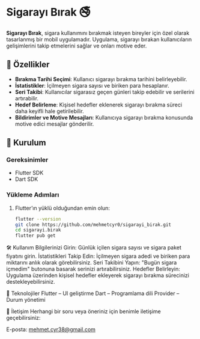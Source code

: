 # Sigarayı Bırak 🚭

**Sigarayı Bırak**, sigara kullanımını bırakmak isteyen bireyler için özel olarak tasarlanmış bir mobil uygulamadır. Uygulama, sigarayı bırakan kullanıcıların gelişimlerini takip etmelerini sağlar ve onları motive eder.

## 📌 Özellikler

- **Bırakma Tarihi Seçimi**: Kullanıcı sigarayı bırakma tarihini belirleyebilir.
- **İstatistikler**: İçilmeyen sigara sayısı ve biriken para hesaplanır.
- **Seri Takibi**: Kullanıcılar sigarasız geçen günleri takip edebilir ve serilerini artırabilir.
- **Hedef Belirleme**: Kişisel hedefler eklenerek sigarayı bırakma süreci daha keyifli hale getirilebilir.
- **Bildirimler ve Motive Mesajları**: Kullanıcıya sigarayı bırakma konusunda motive edici mesajlar gönderilir.

## 📲 Kurulum

### Gereksinimler
- Flutter SDK
- Dart SDK

### Yükleme Adımları
1. Flutter’ın yüklü olduğundan emin olun:  
   ```sh
   flutter --version
   git clone https://github.com/mehmetcyr0/sigarayi_birak.git
   cd sigarayi.birak
   flutter pub get

🛠️ Kullanım
Bilgilerinizi Girin: Günlük içilen sigara sayısı ve sigara paket fiyatını girin.
İstatistikleri Takip Edin: İçilmeyen sigara adedi ve biriken para miktarını anlık olarak görebilirsiniz.
Seri Takibini Yapın: "Bugün sigara içmedim" butonuna basarak serinizi artırabilirsiniz.
Hedefler Belirleyin: Uygulama üzerinden kişisel hedefler ekleyerek sigarayı bırakma sürecinizi destekleyebilirsiniz.


📌 Teknolojiler
 Flutter – UI geliştirme
 Dart – Programlama dili
 Provider – Durum yönetimi

📩 İletişim
Herhangi bir soru veya öneriniz için benimle iletişime geçebilirsiniz:

E-posta: mehmet.cyr38@gmail.com

